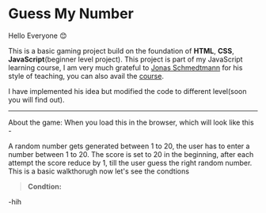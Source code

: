 # Guess My Number

Hello Everyone 😊

This is a basic gaming project build on the foundation of **HTML**, **CSS**, **JavaScript**(beginner level project).
This project is part of my JavaScript learning course, I am very much grateful to [Jonas Schmedtmann](https://www.udemy.com/user/jonasschmedtmann/) for his style of teaching, you can also avail the [course](https://www.udemy.com/course/the-complete-javascript-course/).

I have implemented his idea but modified the code to different level(soon you will find out).
** *********************************************************************** **
About the game: When you load this in the browser, which will look like this -




A random number gets generated between 1 to 20, the user has to enter a number between 1 to 20. The score is set to 20 in the beginning, after each attempt the score reduce by 1, till the user guess the right random number. This is a basic walkthorugh now let's see the condtions

> **Condtion:**


-hih


